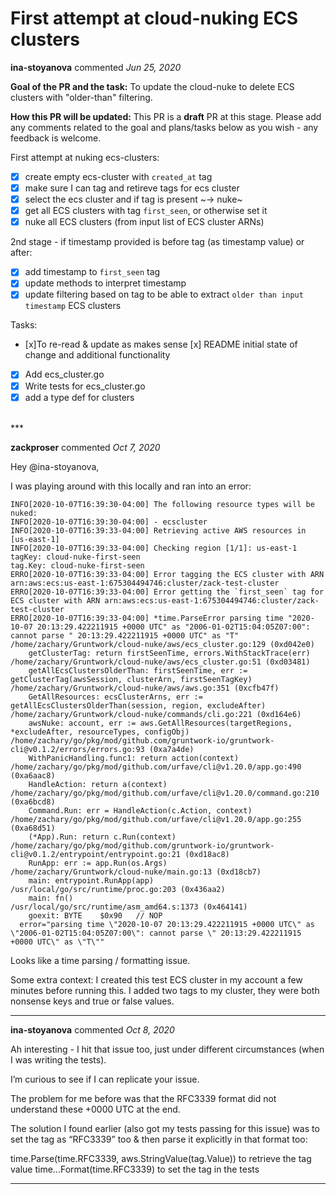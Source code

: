 # First attempt at cloud-nuking ECS clusters

**ina-stoyanova** commented *Jun 25, 2020*

**Goal of the PR and the task:**
To update the cloud-nuke to delete ECS clusters with "older-than" filtering.

**How this PR will be updated:**
This PR is a **draft** PR at this stage. Please add any comments related to the goal and plans/tasks below as you wish - any feedback is welcome. 

First attempt at nuking ecs-clusters:
- [x] create empty ecs-cluster with `created_at` tag 
- [x] make sure I can tag and retireve tags for ecs cluster 
- [x] select the ecs cluster and if tag is present ~-> nuke~
- [x] get all ECS clusters with tag `first_seen`, or otherwise set it 
- [x] nuke all ECS clusters (from input list of ECS cluster ARNs)

2nd stage - if timestamp provided is before tag (as timestamp value) or after:
- [x] add timestamp to `first_seen` tag 
- [x] update methods to interpret timestamp
- [x] update filtering based on tag to be able to extract `older than input timestamp` ECS clusters

Tasks:
- [x]To re-read & update as makes sense [x] README initial state of change and additional functionality
- [x] Add ecs_cluster.go
- [x] Write tests for ecs_cluster.go
- [x] add a type def for clusters

<br />
***


**zackproser** commented *Oct 7, 2020*

Hey @ina-stoyanova, 

I was playing around with this locally and ran into an error: 

```$ aws-vault exec zack-test-aws -- ./cloud-nuke aws --region us-east-1 --resource-type ecscluster
INFO[2020-10-07T16:39:30-04:00] The following resource types will be nuked:  
INFO[2020-10-07T16:39:30-04:00] - ecscluster                                 
INFO[2020-10-07T16:39:33-04:00] Retrieving active AWS resources in [us-east-1] 
INFO[2020-10-07T16:39:33-04:00] Checking region [1/1]: us-east-1             
tagKey: cloud-nuke-first-seen
tag.Key: cloud-nuke-first-seen
ERRO[2020-10-07T16:39:33-04:00] Error tagging the ECS cluster with ARN arn:aws:ecs:us-east-1:675304494746:cluster/zack-test-cluster 
ERRO[2020-10-07T16:39:33-04:00] Error getting the `first_seen` tag for ECS cluster with ARN arn:aws:ecs:us-east-1:675304494746:cluster/zack-test-cluster 
ERRO[2020-10-07T16:39:33-04:00] *time.ParseError parsing time "2020-10-07 20:13:29.422211915 +0000 UTC" as "2006-01-02T15:04:05Z07:00": cannot parse " 20:13:29.422211915 +0000 UTC" as "T"
/home/zachary/Gruntwork/cloud-nuke/aws/ecs_cluster.go:129 (0xd042e0)
	getClusterTag: return firstSeenTime, errors.WithStackTrace(err)
/home/zachary/Gruntwork/cloud-nuke/aws/ecs_cluster.go:51 (0xd03481)
	getAllEcsClustersOlderThan: firstSeenTime, err := getClusterTag(awsSession, clusterArn, firstSeenTagKey)
/home/zachary/Gruntwork/cloud-nuke/aws/aws.go:351 (0xcfb47f)
	GetAllResources: ecsClusterArns, err := getAllEcsClustersOlderThan(session, region, excludeAfter)
/home/zachary/Gruntwork/cloud-nuke/commands/cli.go:221 (0xd164e6)
	awsNuke: account, err := aws.GetAllResources(targetRegions, *excludeAfter, resourceTypes, configObj)
/home/zachary/go/pkg/mod/github.com/gruntwork-io/gruntwork-cli@v0.1.2/errors/errors.go:93 (0xa7a4de)
	WithPanicHandling.func1: return action(context)
/home/zachary/go/pkg/mod/github.com/urfave/cli@v1.20.0/app.go:490 (0xa6aac8)
	HandleAction: return a(context)
/home/zachary/go/pkg/mod/github.com/urfave/cli@v1.20.0/command.go:210 (0xa6bcd8)
	Command.Run: err = HandleAction(c.Action, context)
/home/zachary/go/pkg/mod/github.com/urfave/cli@v1.20.0/app.go:255 (0xa68d51)
	(*App).Run: return c.Run(context)
/home/zachary/go/pkg/mod/github.com/gruntwork-io/gruntwork-cli@v0.1.2/entrypoint/entrypoint.go:21 (0xd18ac8)
	RunApp: err := app.Run(os.Args)
/home/zachary/Gruntwork/cloud-nuke/main.go:13 (0xd18cb7)
	main: entrypoint.RunApp(app)
/usr/local/go/src/runtime/proc.go:203 (0x436aa2)
	main: fn()
/usr/local/go/src/runtime/asm_amd64.s:1373 (0x464141)
	goexit: BYTE	$0x90	// NOP
  error="parsing time \"2020-10-07 20:13:29.422211915 +0000 UTC\" as \"2006-01-02T15:04:05Z07:00\": cannot parse \" 20:13:29.422211915 +0000 UTC\" as \"T\""
```
Looks like a time parsing / formatting issue.

Some extra context: I created this test ECS cluster in my account a few minutes before running this. I added two tags to my cluster, they were both nonsense keys and true or false values.
***

**ina-stoyanova** commented *Oct 8, 2020*

Ah interesting - I hit that issue too, just under different circumstances (when I was writing the tests).

I’m curious to see if I can replicate your issue.

The problem for me before was that the RFC3339 format did not understand these +0000 UTC at the end.

The solution I found earlier (also got my tests passing for this issue) was to set the tag as “RFC3339” too & then parse it explicitly in that format too:

time.Parse(time.RFC3339, aws.StringValue(tag.Value))  to retrieve the tag value
time...Format(time.RFC3339) to set the tag in the tests
***


